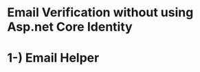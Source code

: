 # Email Verification without using Asp.net Core Identity


# 1-) Email Helper
<img src="EmailHelper.png" alt="">